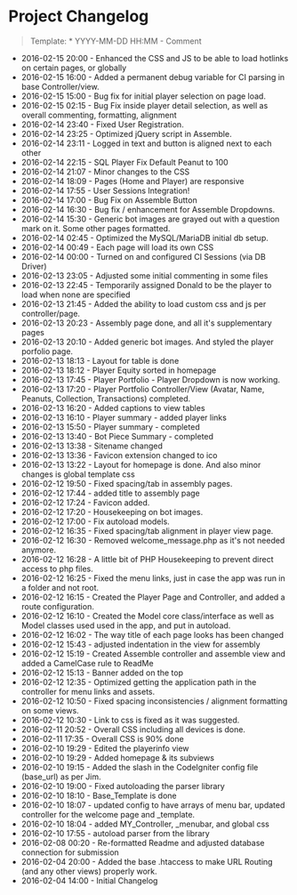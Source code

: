 # Project Changelog
>Template: * YYYY-MM-DD HH:MM - Comment

* 2016-02-15 20:00 - Enhanced the CSS and JS to be able to load hotlinks on certain pages, or globally
* 2016-02-15 16:00 - Added a permanent debug variable for CI parsing in base Controller/view.
* 2016-02-15 15:00 - Bug fix for initial player selection on page load.
* 2016-02-15 02:15 - Bug Fix inside player detail selection, as well as overall commenting, formatting, alignment
* 2016-02-14 23:40 - Fixed User Registration.
* 2016-02-14 23:25 - Optimized jQuery script in Assemble.
* 2016-02-14 23:11 - Logged in text and button is aligned next to each other
* 2016-02-14 22:15 - SQL Player Fix Default Peanut to 100
* 2016-02-14 21:07 - Minor changes to the CSS
* 2016-02-14 18:09 - Pages (Home and Player) are responsive
* 2016-02-14 17:55 - User Sessions Integration!
* 2016-02-14 17:00 - Bug Fix on Assemble Button
* 2016-02-14 16:30 - Bug fix / enhancement for Assemble Dropdowns.
* 2016-02-14 15:30 - Generic bot images are grayed out with a question mark on it. Some other pages formatted.
* 2016-02-14 02:45 - Optimized the MySQL/MariaDB initial db setup.
* 2016-02-14 00:49 - Each page will load its own CSS
* 2016-02-14 00:00 - Turned on and configured CI Sessions (via DB Driver)
* 2016-02-13 23:05 - Adjusted some initial commenting in some files
* 2016-02-13 22:45 - Temporarily assigned Donald to be the player to load when none are specified
* 2016-02-13 21:45 - Added the ability to load custom css and js per controller/page.
* 2016-02-13 20:23 - Assembly page done, and all it's supplementary pages
* 2016-02-13 20:10 - Added generic bot images. And styled the player porfolio page.
* 2016-02-13 18:13 - Layout for table is done
* 2016-02-13 18:12 - Player Equity sorted in homepage
* 2016-02-13 17:45 - Player Portfolio - Player Dropdown is now working.
* 2016-02-13 17:20 - Player Portfolio Controller/View (Avatar, Name, Peanuts, Collection, Transactions) completed.
* 2016-02-13 16:20 - Added captions to view tables
* 2016-02-13 16:10 - Player summary - added player links
* 2016-02-13 15:50 - Player summary - completed
* 2016-02-13 13:40 - Bot Piece Summary - completed
* 2016-02-13 13:38 - Sitename changed
* 2016-02-13 13:36 - Favicon extension changed to ico
* 2016-02-13 13:22 - Layout for homepage is done. And also minor changes is global template css
* 2016-02-12 19:50 - Fixed spacing/tab in assembly pages.
* 2016-02-12 17:44 - added title to assembly page
* 2016-02-12 17:24 - Favicon added.
* 2016-02-12 17:20 - Housekeeping on bot images.
* 2016-02-12 17:00 - Fix autoload models.
* 2016-02-12 16:35 - Fixed spacing/tab alignment in player view page.
* 2016-02-12 16:30 - Removed welcome_message.php as it's not needed anymore.
* 2016-02-12 16:28 - A little bit of PHP Housekeeping to prevent direct access to php files.
* 2016-02-12 16:25 - Fixed the menu links, just in case the app was run in a folder and not root.
* 2016-02-12 16:15 - Created the Player Page and Controller, and added a route configuration.
* 2016-02-12 16:10 - Created the Model core class/interface as well as Model classes used used in the app, and put in autoload.
* 2016-02-12 16:02 - The way title of each page looks has been changed
* 2016-02-12 15:43 - adjusted indentation in the view for assembly 
* 2016-02-12 15:19 - Created Assemble controller and assemble view and added a CamelCase rule to ReadMe
* 2016-02-12 15:13 - Banner added on the top
* 2016-02-12 12:35 - Optimized getting the application path in the controller for menu links and assets.
* 2016-02-12 10:50 - Fixed spacing inconsistencies / alignment formatting on some views.
* 2016-02-12 10:30 - Link to css is fixed as it was suggested.
* 2016-02-11 20:52 - Overall CSS including all devices is done.
* 2016-02-11 17:35 - Overall CSS is 90% done
* 2016-02-10 19:29 - Edited the playerinfo view
* 2016-02-10 19:29 - Added homepage & its subviews
* 2016-02-10 19:15 - Added the slash in the CodeIgniter config file (base\_url) as per Jim.
* 2016-02-10 19:00 - Fixed autoloading the parser library
* 2016-02-10 18:10 - Base\_Template is done
* 2016-02-10 18:07 - updated config to have arrays of menu bar, updated controller for the welcome page and \_template.
* 2016-02-10 18:04 - added MY\_Controller, \_menubar, and global css
* 2016-02-10 17:55 - autoload parser from the library
* 2016-02-08 00:20 - Re-formatted Readme and adjusted database connection for submission
* 2016-02-04 20:00 - Added the base .htaccess to make URL Routing (and any other views) properly work.
* 2016-02-04 14:00 - Initial Changelog
